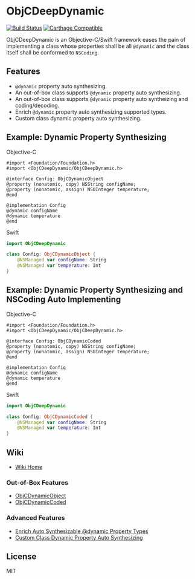# ObjCDeepDynamic

[![Build Status](https://travis-ci.com/WeZZard/ObjCDeepDynamic.svg?branch=master)](https://travis-ci.com/WeZZard/ObjCDeepDynamic)
[![Carthage Compatible](https://img.shields.io/badge/Carthage-compatible-4BC51D.svg?style=flat)](https://github.com/Carthage/Carthage)

ObjCDeepDynamic is an Objective-C/Swift framework eases the pain of
implementing a class whose properties shall be all `@dynamic` and
the class itself shall be conformed to `NSCoding`.

## Features

- `@dynamic` property auto synthesizing.
- An out-of-box class supports `@dynamic` property auto synthesizing.
- An out-of-box class supports `@dynamic` property auto syntheizing and
  coding/decoding.
- Enrich `@dynamic` property auto synthesizing supported types.
- Custom class dynamic property auto synthesizing.

## Example: Dynamic Property Synthesizing

Objective-C

```objc
#import <Foundation/Foundation.h>
#import <ObjCDeepDynamic/ObjCDeepDynamic.h>

@interface Config: ObjCDynamicObject
@property (nonatomic, copy) NSString configName;
@property (nonatomic, assign) NSUInteger temperature;
@end

@implementation Config
@dynamic configName
@dynamic temperature
@end
```

Swift

```swift
import ObjCDeepDynamic

class Config: ObjCDynamicObject {
    @NSManaged var configName: String
    @NSManaged var temperature: Int
}
```

## Example: Dynamic Property Synthesizing and NSCoding Auto Implementing

Objective-C

```objc
#import <Foundation/Foundation.h>
#import <ObjCDeepDynamic/ObjCDeepDynamic.h>

@interface Config: ObjCDynamicCoded
@property (nonatomic, copy) NSString configName;
@property (nonatomic, assign) NSUInteger temperature;
@end

@implementation Config
@dynamic configName
@dynamic temperature
@end
```

Swift

```swift
import ObjCDeepDynamic

class Config: ObjCDynamicCoded {
    @NSManaged var configName: String
    @NSManaged var temperature: Int
}
```

## Wiki

- [Wiki Home](https://github.com/WeZZard/ObjCDeepDynamic/wiki)

### Out-of-Box Features

- [ObjCDynamicObject](https://github.com/WeZZard/ObjCDeepDynamic/wiki/ObjCDynamicObject)
- [ObjCDynamicCoded](https://github.com/WeZZard/ObjCDeepDynamic/wiki/ObjCDynamicCoded)

### Advanced Features

- [Enrich Auto Synthesizable @dynamic Property Types](https://github.com/WeZZard/ObjCDeepDynamic/wiki/Enrich-Auto-Synthesizable-%40dynamic-Property-Types)
- [Custom Class Dynamic Property Auto Synthesizing](https://github.com/WeZZard/ObjCDeepDynamic/wiki/Custom-Class-Dynamic-Property-Auto-Synthesizing)

## License
MIT